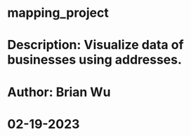 # mapping_project
# Description: Visualize data of businesses using addresses.
# Author: Brian Wu
# 02-19-2023
